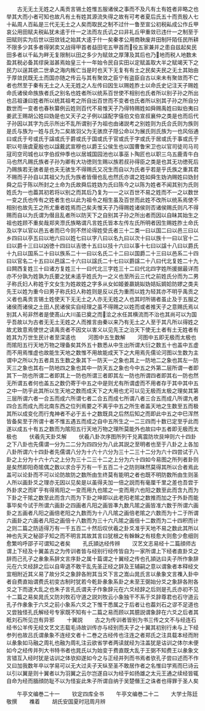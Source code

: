 <!-- { "loadSidebar": true } -->
　　古无无土无姓之人禹贡言锡土姓惟五服诸侯之事而不及凡有土有姓者非略之也举其大而小者可知也故凡有土有姓其源流失得之故有可考者夏后氏五十而贡殷人七十畆周人百畆是三代无无土之人矣而取民之制不过什一鲁至宣公初税畆成公作丘甲哀公用田赋夫税畆犹未逺于什一之法而左氏讥之曰非礼丘甲重敛已违什一之制至于田赋则实为后世以田敛钱之始其大逺于什一矣秦孝公用商鞅废井田制阡陌任民所耕不限多少其多者得粥卖又战得甲首者益田宅五甲首而役五家兼并之患自兹起矣民田多者以千畆为畔无复限制以田之多少为赋敛之厚薄及其后也乃地而税人地数未盈其税必备其缪戾滋甚焉始皇三十一年始令民自实田以定赋盖取大半之赋竭天下之民力以逞其欲二世承之海内叛亡当是时也天下无复有有土之民矣夫民之无土其始由于厚敛民既无土而国亦随之传云与其有聚敛之臣宁有盗臣自古以来未有聚敛而不亡者也然至于秦有无土之人无无姓之人左传曰因生以赐姓胙土以命氏史记注天子赐姓命氏诸侯命族族者氏之别名也姓者所以统系百世使不相别也氏者所以别子孙之所出也吕祖谦曰姓者所以统其祖考之所自出百世而不变者也氏者所以别其子孙之所自分数世而一变者也春秋纂例云姓则百代不易惟天子乃得特赐姓如舜赐禹姓曰姒伯夷曰姜武王赐胡公姓曰妫是也又天子之子例以諡配字僖伯文伯宣叔襄仲之类是也而后代子孙因以其字为氏示所出不乱所谓别子为祖也由诸説考之别姓则为氏合氏则为族则是氏与族为一姓与氏为二矣故羽父为无骇庶子隠公命以为展氏则氏族为一也风俗通曰或氏于号或氏于諡或氏于爵或氏于国或氏于官或氏于字或氏于居或氏于事或氏于职以号唐虞夏殷也以諡戴武宣穆也以爵王公侯生也以国曹鲁宋卫也以官司徒司马司冦司空司城也以字伯叔仲季也以居城国园池也以事巫卜陶匠也以职三乌五鹿青牛白马也然凡赐氏族者子孙为卿有大功徳则生赐以族若叔孙得臣之类是也其无功徳死后乃赐族若无骇者是也夫无骇生不得赐氏又况生而自以为氏者乎若是乎氏族之重其君不赐而子孙自以其祖父为氏为族者皆僣也乱也然氏亦谓之姓如舜生妫汭赐姓曰妫封舜之后于陈以所封之土命为氏故舜后姓妫为氏曰陈今之以陈为姓者不闻其别为氏则姓氏为一也葢其初若将以别之而其后乃复为一一之以百世不易之姓而不一之以数世一变之氏也传有之姓者生也以此为祖令之相生虽及百世而此姓不改所以统系焉使不相别也故先王之所尤重者姓焉而己矣夫惟天子乃得赐姓诸侯则否诸侯赐氏则凡不得赐而自以为氏谓为僣且乱者所以防天下之自别其子孙之所出者而因以自昧其始生之祖也姓顾不重矣哉郑夹漈氏族略谓凡言姓氏皆本左传左氏所明者因生赐姓胙土命氏及以字以官以邑五者而已今则不然论得姓受氏者三十二类一曰以国二曰以邑三曰以乡四曰以亭五曰以地六曰以姓七曰以字八曰以名九曰以次十曰以族十一曰以官十二曰以爵十三曰以凶徳十四曰以吉徳十五曰以技十六曰以事十七曰以諡十八曰以爵氏十九曰以国系二十曰以族系二十一曰以名氏二十二曰以国爵二十三曰以邑系二十四曰以官名二十五曰以邑諡二十六曰以諡氏二十七曰以爵諡二十八曰代北复姓二十九曰闗西复姓三十曰诸方复姓三十一曰代北三字姓三十二曰代北四字姓所援据最详而亦不分孰为姓孰为氏要之犹未逺乎姓氏为一之义也至所云三代之前姓氏分而为二男子称氏妇人称姓于文女生为姓故姓之字多从女如姬姜嬴姚姒妫姞妘婤姶防嫪之类夫先王以姓为重今曰男子称氏妇人称姓则是反以氏为重而以姓为轻其亦不明乎禹贡之义者也禹贡言锡土姓使天下无无土之人亦无无姓之人也其时所锡者虽止及于五服之诸侯而诸侯之土田人民诸侯实自经理之虽不得赐之以姓而或者推天子之意赐氏焉以别其人茍非然者是使髙山大川虽已奠之而浍之水任其横流而不治也其尚可以为国乎吾故以为古者无无土无姓之人而推言由秦以来乃有无土之人至于其凡所以得姓之故尤致意焉使世之读禹贡者不因文以害义以见先王之治天下使无土者有土无姓者有姓其为万世生民计者至深逺也
　　河图中五生数解
　　河图中五即无极而太极也而隂阳五行天地万物之理备矣其外五十数悉从中生出所谓大衍之数五十也盖中五虚而不用焉惟虚也故能生天地之数惟不用故能成天下之大用焉先儒论河图以生数为主谓中之所以为五者具五生数之象其下一防天一之象也其上一防地二之象也其左一防天三之象也其右一防地四之象也其中一防天五之象也今中五之外第二层所谓一者即其下一防也所谓二者即其上一防也所谓三者即其左一防也所谓四者即其右一防也然无所谓五者何也盖五之数仍寄于中五之中是则尤有所谓虚而不用者存于其中其中五之中一防乎此其所以生天地之数而成天下之大用也尤可以见无极而太极之理矣其第三层所谓六者一合五而成六所谓七者二合五而成七所谓八者三合五而成八所谓九者四合五而成九而北南东西之位列焉要之不离乎中五之所生者盖天地之生数至五而极其所以成变化而行鬼神者不必于五十之数既具之后然后知之而即此中五之中巳浑然皆备矣至于所谓十者不惟五遇五而成之自中五所生之一二三四而十数已定至乎此而遂以成五十有五之数而为隂阳五行天地万物之理所莫能外也故曰中五者即无极而太极也
　　伏羲先天卦爻解
　　伏羲八卦次序图所列干兑离震防坎艮坤则六十四卦之下八卦也先儒谓一分为二二分为四四分为八此其説之至明者也至于八卦之上各加八卦所谓六十四卦者先儒谓八分为十六十六分为三十二三十二分为六十四尝试于八卦之上分为十六十六之上分为三十二三十二之上分为六十四如今易图之所列者卦则是矣然即阳奇隂偶之数以求合乎万有一千五百二十之防则昧然莫得其所以合者焉此盖可以论卦而不可以论防故防之数所由生终莫有能明之者也既不明防数所由生则圣人所以画卦爻之理亦无因以见矣是以虽得夫加一倍之説而有毫厘千里之差也吾尝于外卦求之而旷乎有得焉阳之一变而用九也隂之一变而用六也阳之数至此而含九而为下卦之干隂之数至此而含六而为下卦之坤即以此老阳老隂之数推而加之于外卦而能事毕矣今试于所谓六画卦之四画者凡阳之画皆凖九数凡隂之画皆准六数于所谓六画卦之五画者凡阳之画倍老阳之九数而为十八凡隂之画倍老隂之六数而为十二于所谓六画卦之六画者凡阳之画倍十八数而为三十六凡隂之画倍十二数而为二十四积而计之则二篇之防适得万有一千五百二十然后叹伏羲之卦爻准乎天地不易之数此其所以神也先天之秘邵子知之而不明言其故其言曰犹根之有榦榦之有枝愈大则愈少愈细则愈繁呜呼邵子可谓知之者矣
　　孔氏頴达经传辨
　　汉艺文志易经十二篇顔师古谓上下经及十翼盖古之为传训者皆与经别行经传皆自为一家所谓上下经者直卦爻之辞而己孔子之彖象系辞文言序卦之属十篇谓之十翼经之传也孔頴达曰夫子所作象辞元在六爻经辞之后以自卑退不敢干乱先圣正经之辞及王辅嗣之意以谓象者本释经文宜相附近其义易了故分爻之象辞各附其当爻下言之嵩山晁氏言以彖象文言襍入卦中者自费直始谓费氏初变古制时犹若今乾卦彖象系卦之未至王弼始分爻之象辞各附各爻之下而遂大乱之也朱子言孔氏谓夫子作象辞元在六爻经辞之后则是孔氏亦初不见十二篇之易矣晁氏又防刘牧石守道之説刘牧云小象独干不系于爻辞尊君也石守道云孔子作彖象于六爻之前小象系六爻之下惟干悉属之于后者让也葢刘石之谬不足道也又尝独怪孔氏解经号专家既不知有十二篇之易而顾以其臆説谓象辞在六爻之后者其眂刘石所见岂有异邪
　　十翼説
　　古之为传训者皆别为书三传之文不与经连石经书公羊传无经文艺文志载毛诗故训传亦与经别而夫子之十翼其初别行未与上下经参列也故吕氏谓彖象不连经文者十二巻之古经传也注连之者郑氏之注具载本经而附以彖象如马融之周礼也融为周礼注云欲省学者两读就经为注盖犹是诂训之体尔未便如今之经传并列大书特书者也晁氏以为始变于费直既大乱于王弼不知费王以彖象文言错互入经时犹是诂训之体欤抑遂如今之与正经并列而书焉者欤孔子尝曰述而不作又曰加我数年卒以学易可以无大过夫子天纵至圣不敢居作者之名惟曰学焉而巳诗云以引以翼是则十翼者以为羽翼之云尔岂遂自以为经乎如扬雄之太元王通之续经皆辄自命为经而腼顔防耻不以为怪妄此朱子所谓自纳于吴楚僭王之诛者也得罪于圣人矣


　　午亭文编巻二十一
　　钦定四库全书
　　午亭文编巻二十二
　　大学士陈廷敬撰
　　襍着
　　胡氏安国夏时冠周月辨
